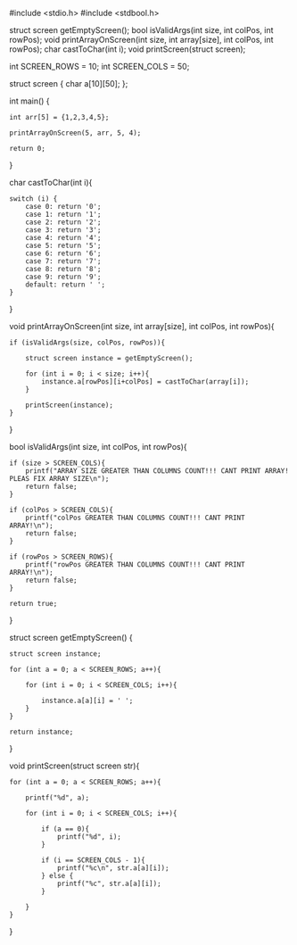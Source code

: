 #include <stdio.h>
#include <stdbool.h>


struct screen getEmptyScreen();
bool isValidArgs(int size, int colPos, int rowPos);
void printArrayOnScreen(int size, int array[size], int colPos, int rowPos);
char castToChar(int i);
void printScreen(struct screen);

int SCREEN_ROWS = 10;
int SCREEN_COLS = 50;

struct screen {
    char a[10][50];
};

int main() {
    
    int arr[5] = {1,2,3,4,5};

    printArrayOnScreen(5, arr, 5, 4);

    return 0;
}

char castToChar(int i){

    switch (i) {
        case 0: return '0';
        case 1: return '1';
        case 2: return '2';
        case 3: return '3';
        case 4: return '4';
        case 5: return '5';
        case 6: return '6';
        case 7: return '7';
        case 8: return '8';
        case 9: return '9';
        default: return ' ';
    }
}

void printArrayOnScreen(int size, int array[size], int colPos, int rowPos){

    if (isValidArgs(size, colPos, rowPos)){

        struct screen instance = getEmptyScreen();

        for (int i = 0; i < size; i++){
            instance.a[rowPos][i+colPos] = castToChar(array[i]);
        }

        printScreen(instance);
    }
}

bool isValidArgs(int size, int colPos, int rowPos){

    if (size > SCREEN_COLS){
        printf("ARRAY SIZE GREATER THAN COLUMNS COUNT!!! CANT PRINT ARRAY! PLEAS FIX ARRAY SIZE\n");
        return false;
    }

    if (colPos > SCREEN_COLS){
        printf("colPos GREATER THAN COLUMNS COUNT!!! CANT PRINT ARRAY!\n");
        return false;
    }

    if (rowPos > SCREEN_ROWS){
        printf("rowPos GREATER THAN COLUMNS COUNT!!! CANT PRINT ARRAY!\n");
        return false;
    }

    return true;
}

struct screen getEmptyScreen() {

    struct screen instance;

    for (int a = 0; a < SCREEN_ROWS; a++){

        for (int i = 0; i < SCREEN_COLS; i++){

            instance.a[a][i] = ' ';
        }
    }

    return instance;
}


void printScreen(struct screen str){

    for (int a = 0; a < SCREEN_ROWS; a++){

        printf("%d", a);

        for (int i = 0; i < SCREEN_COLS; i++){

            if (a == 0){
                printf("%d", i);
            }

            if (i == SCREEN_COLS - 1){
                printf("%c\n", str.a[a][i]);
            } else {
                printf("%c", str.a[a][i]);
            }

        }
    }
}


